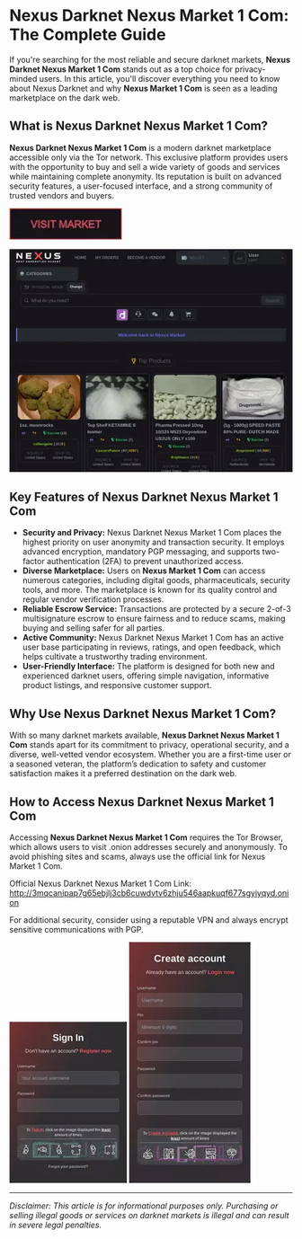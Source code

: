 # Nexus Darknet Nexus Market 1 Com: The Complete Guide

If you're searching for the most reliable and secure darknet markets, **Nexus Darknet Nexus Market 1 Com** stands out as a top choice for privacy-minded users. In this article, you'll discover everything you need to know about Nexus Darknet and why **Nexus Market 1 Com** is seen as a leading marketplace on the dark web.

## What is Nexus Darknet Nexus Market 1 Com?

**Nexus Darknet Nexus Market 1 Com** is a modern darknet marketplace accessible only via the Tor network. This exclusive platform provides users with the opportunity to buy and sell a wide variety of goods and services while maintaining complete anonymity. Its reputation is built on advanced security features, a user-focused interface, and a strong community of trusted vendors and buyers.

[<img src="/screenshots/batch.webp" width="200">](http://3mqcanipap7g65ebjlj3cb6cuwdvtv6zhju546aapkuqf677sgyiyqyd.onion)

<a href="http://3mqcanipap7g65ebjlj3cb6cuwdvtv6zhju546aapkuqf677sgyiyqyd.onion"><img src="/screenshots/white.webp" alt="image" style="max-width: 100%;"></a>


## Key Features of Nexus Darknet Nexus Market 1 Com

- **Security and Privacy:** Nexus Darknet Nexus Market 1 Com places the highest priority on user anonymity and transaction security. It employs advanced encryption, mandatory PGP messaging, and supports two-factor authentication (2FA) to prevent unauthorized access.
- **Diverse Marketplace:** Users on **Nexus Market 1 Com** can access numerous categories, including digital goods, pharmaceuticals, security tools, and more. The marketplace is known for its quality control and regular vendor verification processes.
- **Reliable Escrow Service:** Transactions are protected by a secure 2-of-3 multisignature escrow to ensure fairness and to reduce scams, making buying and selling safer for all parties.
- **Active Community:** Nexus Darknet Nexus Market 1 Com has an active user base participating in reviews, ratings, and open feedback, which helps cultivate a trustworthy trading environment.
- **User-Friendly Interface:** The platform is designed for both new and experienced darknet users, offering simple navigation, informative product listings, and responsive customer support.

## Why Use Nexus Darknet Nexus Market 1 Com?

With so many darknet markets available, **Nexus Darknet Nexus Market 1 Com** stands apart for its commitment to privacy, operational security, and a diverse, well-vetted vendor ecosystem. Whether you are a first-time user or a seasoned veteran, the platform’s dedication to safety and customer satisfaction makes it a preferred destination on the dark web.

## How to Access Nexus Darknet Nexus Market 1 Com

Accessing **Nexus Darknet Nexus Market 1 Com** requires the Tor Browser, which allows users to visit .onion addresses securely and anonymously. To avoid phishing sites and scams, always use the official link for Nexus Market 1 Com.

Official Nexus Darknet Nexus Market 1 Com Link: http://3mqcanipap7g65ebjlj3cb6cuwdvtv6zhju546aapkuqf677sgyiyqyd.onion

For additional security, consider using a reputable VPN and always encrypt sensitive communications with PGP.

<a href="http://3mqcanipap7g65ebjlj3cb6cuwdvtv6zhju546aapkuqf677sgyiyqyd.onion"><img src="/screenshots/basic.webp" style="max-width: 100%;"></a>
<a href="http://3mqcanipap7g65ebjlj3cb6cuwdvtv6zhju546aapkuqf677sgyiyqyd.onion"><img src="/screenshots/reset.webp" style="max-width: 100%;"></a>

---

*Disclaimer: This article is for informational purposes only. Purchasing or selling illegal goods or services on darknet markets is illegal and can result in severe legal penalties.*